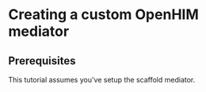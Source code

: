 # Creating a custom OpenHIM mediator

## Prerequisites

This tutorial assumes you've setup the scaffold mediator.
